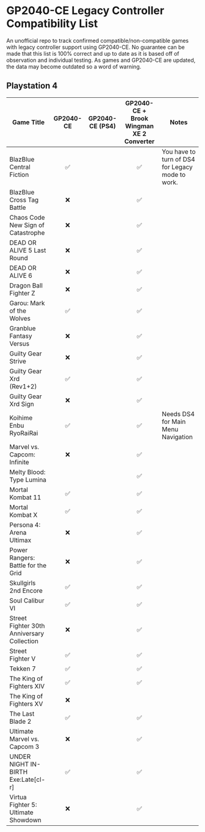 # GP2040-CE Legacy Controller Compatibility List

An unofficial repo to track confirmed compatible/non-compatible games with legacy controller support using GP2040-CE. No guarantee can be made that this list is 100% correct and up to date as it is based off of observation and individual testing. As games and GP2040-CE are updated, the data may become outdated so a word of warning.

## Playstation 4

| Game Title                                 | GP2040-CE | GP2040-CE (PS4) | GP2040-CE + Brook Wingman XE 2 Converter | Notes                                            |
|--------------------------------------------|:---------:|:---------------:|:----------------------------------------:|--------------------------------------------------|
| BlazBlue Central Fiction                   |     ✅     |                 |                     ✅                    | You have to turn of DS4 for Legacy mode to work. |
| BlazBlue Cross Tag Battle                  |     ❌     |                 |                     ✅                    |                                                  |
| Chaos Code New Sign of Catastrophe         |     ❌     |                 |                     ✅                    |                                                  |
| DEAD OR ALIVE 5 Last Round                 |     ❌     |                 |                     ✅                    |                                                  |
| DEAD OR ALIVE 6                            |     ❌     |                 |                     ✅                    |                                                  |
| Dragon Ball Fighter Z                      |     ❌     |                 |                     ✅                    |                                                  |
| Garou: Mark of the Wolves                  |     ✅     |                 |                     ✅                    |                                                  |
| Granblue Fantasy Versus                    |     ❌     |                 |                     ✅                    |                                                  |
| Guilty Gear Strive                         |     ❌     |                 |                     ✅                    |                                                  |
| Guilty Gear Xrd (Rev1+2)                   |     ✅     |                 |                     ✅                    |                                                  |
| Guilty Gear Xrd Sign                       |     ❌     |                 |                     ✅                    |                                                  |
| Koihime Enbu RyoRaiRai	                     |     ✅     |                 |                     ✅                    | Needs DS4 for Main Menu Navigation               |
| Marvel vs. Capcom: Infinite                |     ❌     |                 |                     ✅                    |                                                  |
| Melty Blood: Type Lumina                   |           |                 |                     ✅                    |                                                  |
| Mortal Kombat 11                           |     ✅     |                 |                     ✅                    |                                                  |
| Mortal Kombat X                            |     ✅     |                 |                     ✅                    |                                                  |
| Persona 4: Arena Ultimax                   |     ❌     |                 |                     ✅                    |                                                  |
| Power Rangers: Battle for the Grid         |     ❌     |                 |                     ✅                    |                                                  |
| Skullgirls 2nd Encore                      |     ✅     |                 |                     ✅                    |                                                  |
| Soul Calibur VI                            |     ✅     |                 |                     ✅                    |                                                  |
| Street Fighter 30th Anniversary Collection |     ❌     |                 |                     ✅                    |                                                  |
| Street Fighter V                           |     ✅     |                 |                     ✅                    |                                                  |
| Tekken 7                                   |     ✅     |                 |                     ✅                    |                                                  |
| The King of Fighters XIV                   |     ✅     |                 |                     ✅                    |                                                  |
| The King of Fighters XV                    |     ❌     |                 |                                          |                                                  |
| The Last Blade 2                           |     ✅     |                 |                     ✅                    |                                                  |
| Ultimate Marvel vs. Capcom 3               |     ❌     |                 |                     ✅                    |                                                  |
| UNDER NIGHT IN-BIRTH Exe:Late[cl-r]        |     ✅     |                 |                     ✅                    |                                                  |
| Virtua Fighter 5: Ultimate Showdown        |     ❌     |                 |                     ✅                    |                                                  |
